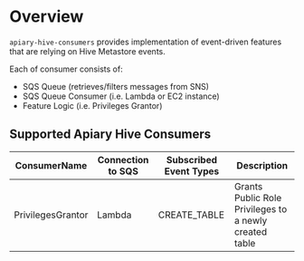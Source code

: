 # Overview

`apiary-hive-consumers` provides implementation of event-driven features that are relying on Hive Metastore events.
  
 Each of consumer consists of:
  - SQS Queue (retrieves/filters messages from SNS)
  - SQS Queue Consumer (i.e. Lambda or EC2 instance)
  - Feature Logic (i.e. Privileges Grantor)

## Supported Apiary Hive Consumers

|ConsumerName|Connection to SQS| Subscribed Event Types | Description
|----|----|----|----
|PrivilegesGrantor|Lambda|CREATE_TABLE|Grants Public Role Privileges to a newly created table 

